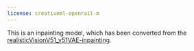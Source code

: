 ```yaml
---
license: creativeml-openrail-m
---
```

This is an inpainting model, which has been converted from the [realisticVisionV51_v51VAE-inpainting](https://civitai.com/models/4201?modelVersionId=130090).